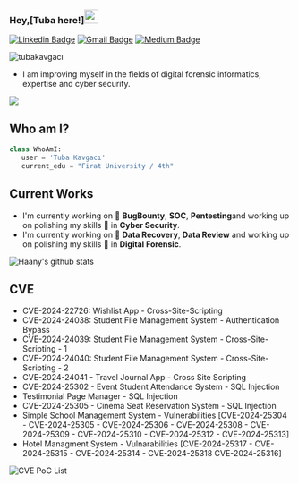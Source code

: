 
### Hey,[Tuba here!]<img src="https://media.giphy.com/media/hvRJCLFzcasrR4ia7z/giphy.gif" width="25px">


[![Linkedin Badge](https://img.shields.io/badge/-TubaKavgacı-blue?style=flat-square&logo=Linkedin&logoColor=white&link=https://www.linkedin.com/in/tubakavgaci)](https://www.linkedin.com/in/tubakavgaci) [![Gmail Badge](https://img.shields.io/badge/-tubakavgaci47@gmail.com-c14438?style=flat-square&logo=Gmail&logoColor=white&link=mailto:tubakavgaci47@gmail.com)](mailto:tubakavgaci47@gmail.com)  [![Medium Badge](https://img.shields.io/badge/-TubaKavgacı-black?style=flat-square&logo=Medium&logoColor=white&link=https://medium.com/@tbkvgc7.2)](https://medium.com/@tbkvgc7.2)
<p align="left"> <img src="https://komarev.com/ghpvc/?username=tubakvgc" alt="tubakavgacı" /> </p>


* I am improving myself in the fields of digital forensic informatics, expertise and cyber security.


<img src = "https://github-readme-stats.vercel.app/api/top-langs/?username=tubakvgc&layout=compact">

 ## Who am I?
 ```python
 class WhoAmI:
	user = 'Tuba Kavgacı'
	current_edu = "Firat University / 4th"
```
 
## Current Works
 * I'm currently working on 🔭  **BugBounty**,  **SOC**, **Pentesting**and working up on polishing my skills 🌱 in **Cyber Security**.
 * I'm currently working on 🔭  **Data Recovery**,  **Data Review** and working up on polishing my skills 🌱 in **Digital Forensic**.
 
![Haany's github stats](https://github-readme-stats.vercel.app/api?username=tubakvgc&show_icons=true&hide=[%22issues%22])
 
 ## CVE
+ CVE-2024-22726: Wishlist App - Cross-Site-Scripting
+ CVE-2024-24038: Student File Management System - Authentication Bypass
+ CVE-2024-24039: Student File Management System - Cross-Site-Scripting - 1 
+ CVE-2024-24040: Student File Management System - Cross-Site-Scripting - 2
+ CVE-2024-24041 - Travel Journal App - Cross Site Scripting
+ CVE-2024-25302 - Event Student Attendance System - SQL Injection
+ Testimonial Page Manager - SQL Injection
+ CVE-2024-25305 - Cinema Seat Reservation System - SQL Injection
+ Simple School Management System - Vulnerabilities [CVE-2024-25304 - CVE-2024-25305 - CVE-2024-25306 - CVE-2024-25308 - CVE-2024-25309 - CVE-2024-25310 - CVE-2024-25312 - CVE-2024-25313]
+ Hotel Managment System  - Vulnarabilities [CVE-2024-25317 - CVE-2024-25315 - CVE-2024-25314 - CVE-2024-25318 CVE-2024-25316]
  

 
![CVE PoC List](https://github.com/tubakvgc/CVEs) 
